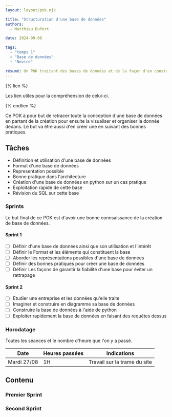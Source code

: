 ```yaml
---
layout: layout/pok.njk

title: "Structuration d'une base de données"
authors:
  - Matthieu Dufort

date: 2024-09-06

tags:
  - "temps 1"
  - "Base de données"
  - "Novice"

résumé: Un POK traitant des bases de données et de la façon d'en construire une.
---
```


{% lien %}

Les lien utiles pour la compréhension de celui-ci.

{% endlien %}

Ce POK à pour but de retracer toute la conception d'une base de données en partant de la création pour ensuite la visualiser et organiser la donnée dedans. Le but va être aussi d'en créer une en suivant des bonnes pratiques.

## Tâches

- Définition et utilisation d'une base de données
- Format d'une base de données
- Representation possible
- Bonne pratique dans l'architecture
- Création d'une base de données en python sur un cas pratique
- Exploitation rapide de cette base
- Révision du SQL sur cette base

### Sprints

Le but final de ce POK est d'avoir une bonne connsaissance de la création de base de données.

#### Sprint 1

- [ ] Définir d'une base de données ainsi que son utilisation et l'intérêt
- [ ] Définir le Format et les éléments qui constituent la base
- [ ] Aborder les représentations possibles d'une base de données
- [ ] Définir des bonnes pratiques pour créer une base de données
- [ ] Définir Les façons de garantir la fiabilité d'une base pour éviter un rattrapage

#### Sprint 2

- [ ] Etudier une entreprise et les données qu'elle traite
- [ ] Imaginer et construire en diagramme sa base de données
- [ ] Construire la base de données à l'aide de python
- [ ] Exploiter rapidement la base de données en faisant des requêtes dessus

### Horodatage

Toutes les séances et le nombre d'heure que l'on y a passé.

| Date | Heures passées | Indications |
| -------- | -------- |-------- |
| Mardi 27/08  | 1H  | Travail sur la trame du site |

## Contenu

### Premier Sprint

### Second Sprint

